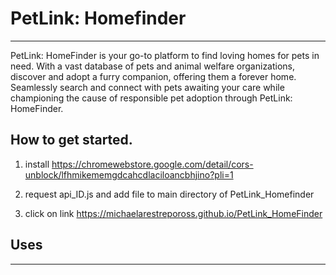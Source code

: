 # PetLink: Homefinder
-------------------------

PetLink: HomeFinder is your go-to platform to find loving homes for pets in need. With a vast database of pets and animal welfare organizations, discover and adopt a furry companion, offering them a forever home. Seamlessly search and connect with pets awaiting your care while championing the cause of responsible pet adoption through PetLink: HomeFinder.

## How to get started.
1. install
https://chromewebstore.google.com/detail/cors-unblock/lfhmikememgdcahcdlaciloancbhjino?pli=1

2. request api_ID.js and add file to main directory of PetLink_Homefinder

3. click on link
https://michaelarestrepoross.github.io/PetLink_HomeFinder


## Uses
-----------
